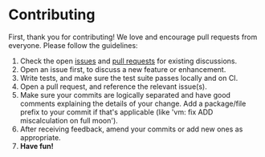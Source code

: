 # Contributing

First, thank you for contributing! We love and encourage pull requests from everyone. Please
follow the guidelines:

1. Check the open [issues](https://github.com/infinitete/neo-go/issues) and
[pull requests](https://github.com/infinitete/neo-go/pulls) for existing discussions.
1. Open an issue first, to discuss a new feature or enhancement.
1. Write tests, and make sure the test suite passes locally and on CI.
1. Open a pull request, and reference the relevant issue(s).
1. Make sure your commits are logically separated and have good comments
   explaining the details of your change. Add a package/file prefix to your
   commit if that's applicable (like 'vm: fix ADD miscalculation on full
   moon').
1. After receiving feedback, amend your commits or add new ones as
   appropriate.
1. **Have fun!**
